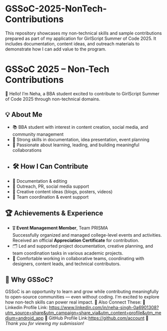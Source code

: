 # GSSoC-2025-NonTech-Contributions
This repository showcases my non-technical skills and sample contributions prepared as part of my application for GirlScript Summer of Code 2025. It includes documentation, content ideas, and outreach materials to demonstrate how I can add value to the program.
# GSSoC 2025 – Non-Tech Contributions
👋 Hello! I’m Neha, a BBA student excited to contribute to GirlScript Summer of Code 2025 through non-technical domains.
## 💡 About Me
- 📚 BBA student with interest in content creation, social media, and community management
- 📝 Strong skills in documentation, idea presentation, event planning
- 💫 Passionate about learning, leading, and building meaningful collaborations
- ## 🛠️ How I Can Contribute
- 📄 Documentation & editing
- 📢 Outreach, PR, social media support
- 🎨 Creative content ideas (blogs, posters, videos)
- 🧩 Team coordination & event support
## 🏆 Achievements & Experience
- 🎖️ **Event Management Member**, Team PRISMA  
   Successfully organized and managed college-level events and activities.  
   Received an official **Appreciation Certificate** for contribution.
- 🗂️ Led and supported project documentation, creative planning, and team coordination tasks in various academic projects.
- 💬 Comfortable working in collaborative teams, coordinating with designers, content leads, and technical contributors.
## 🌟 Why GSSoC?
GSSoC is an opportunity to learn and grow while contributing meaningfully to open-source communities — even without coding. I'm excited to explore how non-tech skills can power real impact.
🔗 Also Connect These:
🔗 Linkedin Profile Link: https://www.linkedin.com/in/neha-singh-0a6901308?utm_source=share&utm_campaign=share_via&utm_content=profile&utm_medium=android_app
🔗 GitHub Profile Link:https://github.com/account
📌 *Thank you for viewing my submission!*
